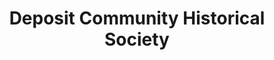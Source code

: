---
layout: repo
title: "Deposit Community Historical Society"
id: 20062
permalink: repos/20062/
---